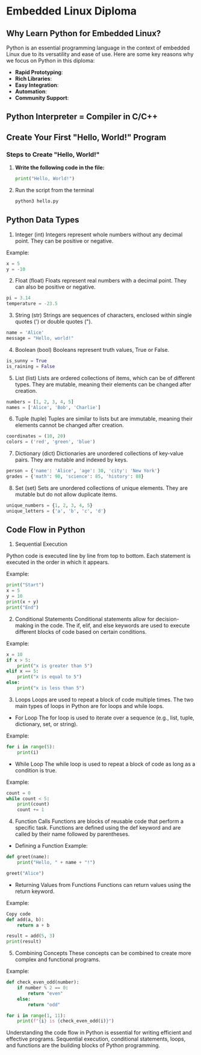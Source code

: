 # Embedded Linux Diploma

## Why Learn Python for Embedded Linux?

Python is an essential programming language in the context of embedded Linux due to its versatility and ease of use. Here are some key reasons why we focus on Python in this diploma:

- **Rapid Prototyping**: 
- **Rich Libraries**: 
- **Easy Integration**: 
- **Automation**: 
- **Community Support**: 



## Python Interpreter = Compiler in C/C++


## Create Your First "Hello, World!" Program


### Steps to Create "Hello, World!"


1. **Write the following code in the file:**

    ```python
    print("Hello, World!")
    ```

2. Run the script from the terminal
    ```sh
    python3 hello.py
    ```    


## Python Data Types 

1. Integer (int)
Integers represent whole numbers without any decimal point. They can be positive or negative.

Example:

```python
x = 5
y = -10
```

2. Float (float)
Floats represent real numbers with a decimal point. They can also be positive or negative.

```python
pi = 3.14
temperature = -23.5
```

3. String (str)
Strings are sequences of characters, enclosed within single quotes (') or double quotes (").

```python
name = 'Alice'
message = "Hello, world!"
```

4. Boolean (bool)
Booleans represent truth values, True or False.

```python
is_sunny = True
is_raining = False
```

5. List (list)
Lists are ordered collections of items, which can be of different types. They are mutable, meaning their elements can be changed after creation.

```python
numbers = [1, 2, 3, 4, 5]
names = ['Alice', 'Bob', 'Charlie']
```

6. Tuple (tuple)
Tuples are similar to lists but are immutable, meaning their elements cannot be changed after creation.

```python
coordinates = (10, 20)
colors = ('red', 'green', 'blue')
```

7. Dictionary (dict)
Dictionaries are unordered collections of key-value pairs. They are mutable and indexed by keys.


```python
person = {'name': 'Alice', 'age': 30, 'city': 'New York'}
grades = {'math': 90, 'science': 85, 'history': 88}
```

8. Set (set)
Sets are unordered collections of unique elements. They are mutable but do not allow duplicate items.


```python
unique_numbers = {1, 2, 3, 4, 5}
unique_letters = {'a', 'b', 'c', 'd'}
```

## Code Flow in Python

1. Sequential Execution

Python code is executed line by line from top to bottom. Each statement is executed in the order in which it appears.

Example:

```python
print("Start")
x = 5
y = 10
print(x + y)
print("End")
```

2. Conditional Statements
Conditional statements allow for decision-making in the code. The if, elif, and else keywords are used to execute different blocks of code based on certain conditions.

Example:

```python
x = 10
if x > 5:
    print("x is greater than 5")
elif x == 5:
    print("x is equal to 5")
else:
    print("x is less than 5")
```

3. Loops
Loops are used to repeat a block of code multiple times. The two main types of loops in Python are for loops and while loops.

- For Loop
The for loop is used to iterate over a sequence (e.g., list, tuple, dictionary, set, or string).

Example:

```python
for i in range(5):
    print(i)
```

- While Loop
The while loop is used to repeat a block of code as long as a condition is true.

Example:

```python
count = 0
while count < 5:
    print(count)
    count += 1
```

4. Function Calls
Functions are blocks of reusable code that perform a specific task. Functions are defined using the def keyword and are called by their name followed by parentheses.

- Defining a Function
Example:

```python
def greet(name):
    print("Hello, " + name + "!")

greet("Alice")
```

- Returning Values from Functions
Functions can return values using the return keyword.

Example:

```python
Copy code
def add(a, b):
    return a + b

result = add(5, 3)
print(result)
``` 

5. Combining Concepts
These concepts can be combined to create more complex and functional programs.

Example:

```python
def check_even_odd(number):
    if number % 2 == 0:
        return "even"
    else:
        return "odd"

for i in range(1, 11):
    print(f"{i} is {check_even_odd(i)}")
```

Understanding the code flow in Python is essential for writing efficient and effective programs. Sequential execution, conditional statements, loops, and functions are the building blocks of Python programming.


